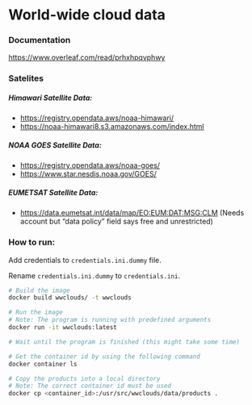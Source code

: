 # World-wide cloud data

### Documentation
https://www.overleaf.com/read/prhxhpqvphwy

### Satelites

##### Himawari Satellite Data:
* https://registry.opendata.aws/noaa-himawari/
* https://noaa-himawari8.s3.amazonaws.com/index.html

##### NOAA GOES Satellite Data:
* https://registry.opendata.aws/noaa-goes/
* https://www.star.nesdis.noaa.gov/GOES/

##### EUMETSAT Satellite Data:
* https://data.eumetsat.int/data/map/EO:EUM:DAT:MSG:CLM (Needs account but “data policy” field says free and unrestricted)

### How to run:
Add credentials to `credentials.ini.dummy` file.

Rename `credentials.ini.dummy` to `credentials.ini`.

```bash
# Build the image
docker build wwclouds/ -t wwclouds

# Run the image
# Note: The program is running with predefined arguments
docker run -it wwclouds:latest

# Wait until the program is finished (this might take some time)

# Get the container id by using the following command
docker container ls

# Copy the products into a local directory
# Note: The correct container id must be used
docker cp <container_id>:/usr/src/wwclouds/data/products .
```
